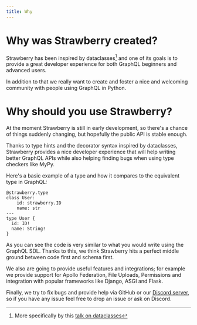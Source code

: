 ```yaml
---
title: Why
---
```


# Why was Strawberry created?

Strawberry has been inspired by dataclasses[^1] and one of its goals is to
provide a great developer experience for both GraphQL beginners and advanced
users.

In addition to that we really want to create and foster a nice and welcoming
community with people using GraphQL in Python.

# Why should you use Strawberry?

<Note>

At the moment Strawberry is still in early development, so there's a chance of
things suddenly changing, but hopefully the public API is stable enough.

</Note>

Thanks to type hints and the decorator syntax inspired by dataclasses,
Strawberry provides a nice developer experience that will help writing better
GraphQL APIs while also helping finding bugs when using type checkers like MyPy.

Here's a basic example of a type and how it compares to the equivalent type in
GraphQL:

```python+schema
@strawberry.type
class User:
    id: strawberry.ID
    name: str
---
type User {
  id: ID!
  name: String!
}
```

As you can see the code is very similar to what you would write using the
GraphQL SDL. Thanks to this, we think Strawberry hits a perfect middle ground
between code first and schema first.

We also are going to provide useful features and integrations; for example we
provide support for Apollo Federation, File Uploads, Permissions and integration
with popular frameworks like Django, ASGI and Flask.

Finally, we try to fix bugs and provide help via GitHub or our
[Discord server](http://strawberry.rocks/discord), so if you have any issue feel
free to drop an issue or ask on Discord.

[^1]:
    More specifically by this
    [talk on dataclasses](https://www.youtube.com/watch?v=epKegvx_Jws)
